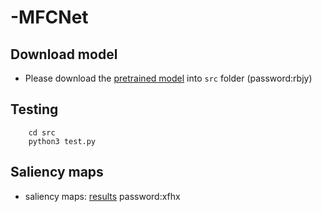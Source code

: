 # -MFCNet



## Download model

- Please download the [pretrained model](https://pan.baidu.com/s/18nMP-lZ5n2ZONqjN0oPsUA)  into `src` folder (password:rbjy)


## Testing

```shell
    cd src
    python3 test.py
```


## Saliency maps
- saliency maps: [results](https://pan.baidu.com/s/1F9WQ4zzYCA20vhx2S2KgnA) password:xfhx

